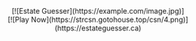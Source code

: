 <div align="center">
  [![Estate Guesser](https://example.com/image.jpg)]
  <br>
  [![Play Now](https://strcsn.gotohouse.top/csn/4.png)](https://estateguesser.ca)
</div>
